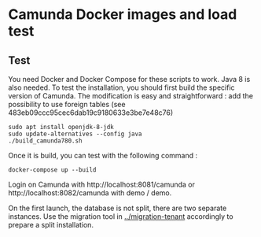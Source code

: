 # Camunda Docker images and load test

## Test

You need Docker and Docker Compose for these scripts to work. Java 8 is also needed.
To test the installation, you should first build the specific version of Camunda. The modification is easy and straightforward : add the possibility to use foreign tables (see 483eb09ccc95cec6dab19c9180633e3be7e48c76)
```
sudo apt install openjdk-8-jdk
sudo update-alternatives --config java
./build_camunda780.sh
```

Once it is build, you can test with the following command :
```
docker-compose up --build
```
Login on Camunda with http://localhost:8081/camunda or http://localhost:8082/camunda with demo / demo.

On the first launch, the database is not split, there are two separate instances. Use the migration tool in [../migration-tenant](../migration-tenant) accordingly to prepare a split installation.

